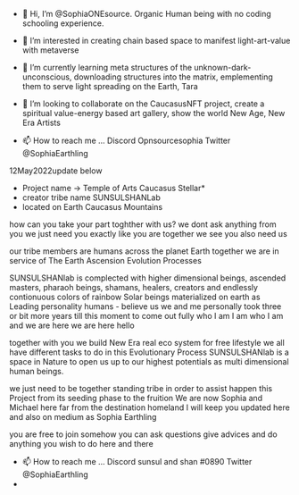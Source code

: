 - 👋 Hi, I’m @SophiaONEsource. Organic Human being 
               with no coding schooling experience.
               
- 👀 I’m interested in creating chain based space 
     to manifest light-art-value with metaverse
- 🌱 I’m currently learning meta structures of the unknown-dark-unconscious, 
     downloading structures into the matrix, 
     emplementing them to serve light spreading on the Earth, 
     Tara
     
- 💞️ I’m looking to collaborate on the CaucasusNFT project,
     create a spiritual value-energy based art gallery,
     show the world New Age, New Era Artists
     
- 📫 How to reach me ... Discord Opnsourcesophia  Twitter @SophiaEarthling

<!---
SophiaONEsource/SophiaONEsource is a ✨ special ✨ repository because its `README.md` (this file) appears on your GitHub profile.
You can click the Preview link to take a look at your changes.
--->

   
   
   12May2022update below
   
-   Project name -> Temple of Arts Caucasus Stellar*
-   creator tribe name SUNSULSHANLab
-   located on Earth Caucasus Mountains

how can you take your part toghther with us?
we dont ask anything from you
we just need you exactly like you are
together we see you also need us

our tribe members are humans across 
the planet Earth
together we are in service of The 
Earth Ascension Evolution Processes

SUNSULSHANlab is complected with higher 
dimensional beings, ascended masters, 
pharaoh beings, shamans, healers, 
creators and endlessly contionuous 
colors of rainbow Solar beings 
materialized on earth as Leading 
personality humans - believe us 
we and me personally took three
or bit more
years till this moment to 
come out fully who I am
I am who I am and we are here
we are here
hello

together with you we build New Era 
real eco system for free lifestyle
we all have different tasks to do 
in this Evolutionary Process
SUNSULSHANlab is a space in Nature 
to open us up to our highest potentials as
multi dimensional human beings.

we just need to be together standing tribe 
in order to assist happen this Project 
from its seeding phase to the fruition 
We are now Sophia and Michael here 
far from the destination homeland
I will keep you updated here and
also on medium as Sophia Earthling

you are free to join somehow
you can ask questions
give advices and do anything 
you wish to do here and there


- 📫 How to reach me ... Discord sunsul and shan #0890  Twitter @SophiaEarthling
- 

<!---
SophiaONEsource/SophiaONEsource is a ✨ special ✨ repository because its `README.md` (this file) appears on your GitHub profile.
You can click the Preview link to take a look at your changes.
